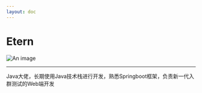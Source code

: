 ```yaml
---
layout: doc
---
```

# Etern
![An image](http://q1.qlogo.cn/g?b=qq&nk=941651914&s=160)
_________________
Java大佬，长期使用Java技术栈进行开发，熟悉Springboot框架，负责新一代入群测试的Web端开发